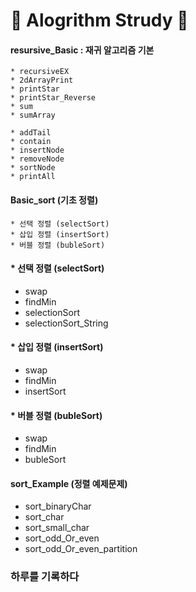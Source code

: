 # :100: Alogrithm Strudy :100:

#### resursive_Basic : 재귀 알고리즘 기본
    * recursiveEX
    * 2dArrayPrint
    * printStar
    * printStar_Reverse
    * sum
    * sumArray
   
    * addTail
    * contain
    * insertNode
    * removeNode 
    * sortNode
    * printAll
    


#### Basic_sort (기초 정렬)
    * 선택 정렬 (selectSort)
    * 삽입 정렬 (insertSort)
    * 버블 정렬 (bubleSort)

#### * 선택 정렬 (selectSort)
* swap
* findMin
* selectionSort
* selectionSort_String
#### * 삽입 정렬 (insertSort)
* swap
* findMin
* insertSort

#### * 버블 정렬 (bubleSort)
* swap
* findMin
* bubleSort

#### sort_Example (정렬 예제문제)
* sort_binaryChar
* sort_char
* sort_small_char
* sort_odd_Or_even
* sort_odd_Or_even_partition

### 하루를 기록하다